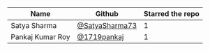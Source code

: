 | Name                  | Github                                                        | Starred the repo |
| --------------------- | ------------------------------------------------------------- | ---------------- |
| Satya Sharma          | [@SatyaSharma73](https://github.com/SatyaSharma73)            |         1        |
| Pankaj Kumar Roy          | [@1719pankaj](https://github.com/1719pankaj)            |         1        |
